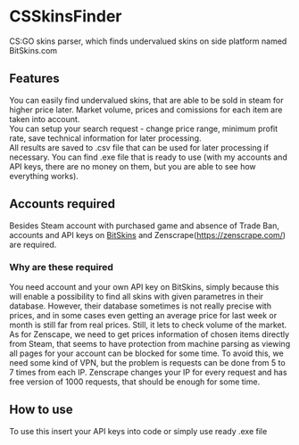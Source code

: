 # CSSkinsFinder
CS:GO skins parser, which finds undervalued skins on side platform named BitSkins.com
## Features
You can easily find undervalued skins, that are able to be sold in steam for higher price later. Market volume, prices and comissions for each item are taken into account.\
You can setup your search request - change price range, minimum profit rate, save technical information for later processing.\
All results are saved to .csv file that can be used for later processing if necessary.
You can find .exe file that is ready to use (with my accounts and API keys, there are no money on them, but you are able to see how everything works).
## Accounts required
Besides Steam account with purchased game and absence of Trade Ban, accounts and API keys on [BitSkins](https://bitskins.com/) and Zenscrape(https://zenscrape.com/) are required.
### Why are these required
You need account and your own API key on BitSkins, simply because this will enable a possibility to find all skins with given parametres in their database. However, their database sometimes is not really precise with prices, and in some cases even getting an average price for last week or month is still far from real prices. Still, it lets to check volume of the market.\
As for Zenscape, we need to get prices information of chosen items directly from Steam, that seems to have protection from machine parsing as viewing all pages for your account can be blocked for some time. To avoid this, we need some kind of VPN, but the problem is requests can be done from 5 to 7 times from each IP. Zenscrape changes your IP for every request and has free version of 1000 requests, that should be enough for some time.
## How to use
To use this insert your API keys into code or simply use ready .exe file
